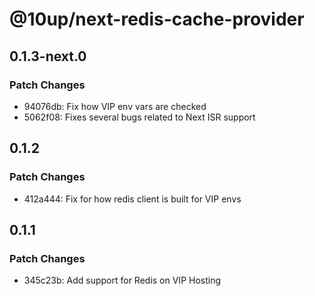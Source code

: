 # @10up/next-redis-cache-provider

## 0.1.3-next.0

### Patch Changes

- 94076db: Fix how VIP env vars are checked
- 5062f08: Fixes several bugs related to Next ISR support

## 0.1.2

### Patch Changes

- 412a444: Fix for how redis client is built for VIP envs

## 0.1.1

### Patch Changes

- 345c23b: Add support for Redis on VIP Hosting
